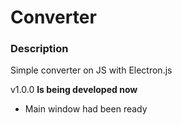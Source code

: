 # Converter

### Description
Simple converter on JS with Electron.js

v1.0.0
**Is being developed now**
* Main window had been ready
